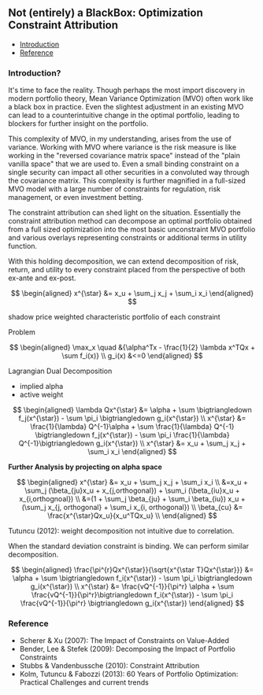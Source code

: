 ##

## Not (entirely) a BlackBox: Optimization Constraint Attribution


- [Introduction](#introduction)
- [Reference](#ref)



### Introduction? <a name="introduction"></a>

It's time to face the reality. Though perhaps the most import discovery in modern portfolio theory, Mean Variance Optimization (MVO) often work like a black box in practice. Even the slightest adjustment in an existing MVO can lead to a counterintuitive change in the optimal portfolio, leading to blockers for further insight on the portfolio.

This complexity of MVO, in my understanding, arises from the use of variance. Working with MVO where variance is the risk measure is like working in the "reversed covariance matrix space" instead of the "plain vanilla space" that we are used to. Even a small binding constraint on a single security can impact all other securities in a convoluted way through the covariance matrix. This complexity is further magnified in a full-sized MVO model with a large number of constraints for regulation, risk management, or even investment betting.

The constraint attribution can shed light on the situation. Essentially the constraint attribution method can decompose an optimal portfolio obtained from a full sized optimization into the most basic unconstraint MVO portfolio and various overlays representing constraints or additional terms in utility function.

With this holding decomposition, we can extend decomposition of risk, return, and utility to every constraint placed from the perspective of both ex-ante and ex-post.

$$
\begin{aligned}
x^{\star} &= x_u + \sum_j x_j + \sum_i x_i
\end{aligned}
$$


shadow price weighted characteristic portfolio of each constraint

Problem

$$
\begin{aligned}
\max_x \quad &{\alpha^Tx - \frac{1}{2} \lambda x^TQx + \sum f_i(x)} \\
g_i(x) &<=0
\end{aligned}
$$

Lagrangian Dual Decomposition
- implied alpha
- active weight 

$$
\begin{aligned}
\lambda Qx^{\star} &= \alpha + \sum \bigtriangledown f_j(x^{\star}) - \sum \pi_i \bigtriangledown g_i(x^{\star}) \\
x^{\star} &= \frac{1}{\lambda} Q^{-1}\alpha + \sum \frac{1}{\lambda} Q^{-1} \bigtriangledown f_j(x^{\star}) - \sum \pi_i  \frac{1}{\lambda} Q^{-1}\bigtriangledown g_i(x^{\star}) \\
x^{\star} &= x_u + \sum_j x_j + \sum_i x_i
\end{aligned}
$$


**Further Analysis by projecting on alpha space**

$$
\begin{aligned}
x^{\star} &= x_u + \sum_j x_j + \sum_i x_i \\
&=x_u + \sum_j (\beta_{ju}x_u + x_{j,orthogonal}) + \sum_i (\beta_{iu}x_u + x_{i,orthognoal})  \\
&=(1 + \sum_j \beta_{ju} + \sum_i \beta_{iu}) x_u + (\sum_j x_{j, orthogonal} + \sum_i x_{i, orthogonal}) \\
\beta_{cu} &= \frac{x^{\star}Qx_u}{x_u^TQx_u} \\
\end{aligned}
$$

Tutuncu (2012): weight decomposition not intuitive due to correlation.


When the standard deviation constraint is binding. We can perform similar decomposition.

$$
\begin{aligned}
\frac{\pi^{r}Qx^{\star}}{\sqrt{x^{\star T}Qx^{\star}}} &= \alpha + \sum \bigtriangledown f_i(x^{\star}) - \sum \pi_i \bigtriangledown g_i(x^{\star}) \\
x^{\star} &= \frac{vQ^{-1}}{\pi^r} \alpha + \sum \frac{vQ^{-1}}{\pi^r}\bigtriangledown f_i(x^{\star}) - \sum \pi_i \frac{vQ^{-1}}{\pi^r} \bigtriangledown g_i(x^{\star})
\end{aligned}
$$


### Reference <a name="ref"></a>
- Scherer & Xu (2007): The Impact of Constraints on Value-Added
- Bender, Lee & Stefek (2009): Decomposing the Impact of Portfolio Constraints
- Stubbs & Vandenbussche (2010): Constraint Attribution
- Kolm, Tutuncu & Fabozzi (2013): 60 Years of Portfolio Optimization: Practical Challenges and current trends
